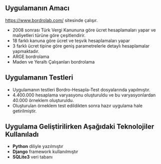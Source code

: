 ## Uygulamanın Amacı
https://www.bordrolab.com/ sitesinde çalışır.
-  2008 sonrası Türk Vergi Kanununa göre ücret hesaplamaları yapar ve maliyetleri türüne göre çeşitlendirir. 
-  18 farklı kanuna göre ücret ve teşvik hesaplamaları yapar
-  3 farklı ücret tipine göre geniş parametrelerle detaylı hesaplamalar yapmaktadır.
-  ARGE bordrolama
-  Maden ve Yeraltı Çalışanları bordrolama

## Uygulamanın Testleri
-  Uygulamanın testleri Bordro-Hesapla-Test dosyalarında yapılmıştır.
-  4.400.000 hesaplama varyasyonu oluşturuldu ve bu varyasyonlardan 40.000 örneklem oluşturuldu.
-  Oluşturulan örneklem test edildikten sonra hazır uygulama hale getirilmiştir.

## Uygulama Geliştirilirken Aşağıdaki Teknolojiler Kullanıladı
- **Python** diliyle yazılmıştır
- **Django** framework kullanılmıştır
- **SQLite3** veri tabanı

